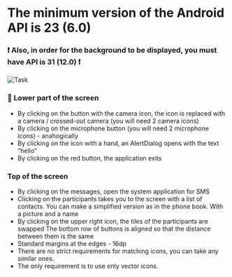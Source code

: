 # The minimum version of the Android API is 23 (6.0)
### :exclamation: Also, in order for the background to be displayed, you must have API is 31 (12.0) :exclamation:

![Task](https://user-images.githubusercontent.com/111187206/221679948-eabe44f0-dbbf-4248-85bb-dba59add5a57.jpg)

### :iphone: Lower part of the screen
+ By clicking on the button with the camera icon, the icon is replaced with a camera /
crossed-out camera (you will need 2 camera icons)
+ By clicking on the microphone button (you will need 2 microphone icons) -
anahogically
+ By clicking on the icon with a hand, an AlertDialog opens with the text “hello”
+ By clicking on the red button, the application exits
### Top of the screen
+ By clicking on the messages, open the system application for SMS
+ Clicking on the participants takes you to the screen with a list of contacts.
You can make a simplified version as in the phone book. With a picture and
a name
+ By clicking on the upper right icon, the tiles of the participants are swapped
The bottom row of buttons is aligned so that the distance between them is
the same
+ Standard margins at the edges - 16dp
+ There are no strict requirements for matching icons, you can take any similar ones.
+ The only requirement is to use only vector icons.

